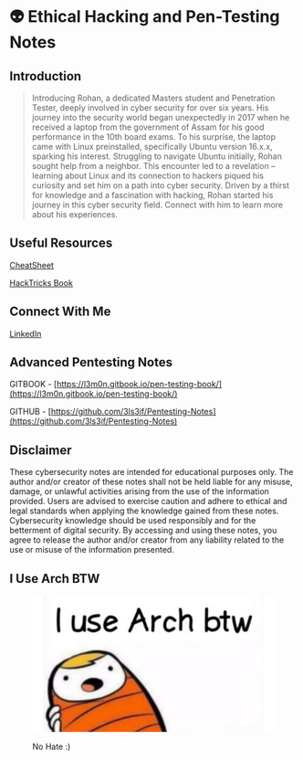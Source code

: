 # 👽 Ethical Hacking and Pen-Testing Notes

## Introduction

> Introducing Rohan, a dedicated Masters student and Penetration Tester, deeply involved in cyber security for over six years. His journey into the security world began unexpectedly in 2017 when he received a laptop from the government of Assam for his good performance in the 10th board exams. To his surprise, the laptop came with Linux preinstalled, specifically Ubuntu version 16.x.x, sparking his interest. Struggling to navigate Ubuntu initially, Rohan sought help from a neighbor. This encounter led to a revelation – learning about Linux and its connection to hackers piqued his curiosity and set him on a path into cyber security. Driven by a thirst for knowledge and a fascination with hacking, Rohan started his journey in this cyber security field. Connect with him to learn more about his experiences.

## Useful Resources

[CheatSheet](https://cheatsheet.haax.fr/)

[HackTricks Book](https://book.hacktricks.xyz/)

## Connect With Me

[LinkedIn](https://www.linkedin.com/in/iamrohandas/)

## Advanced Pentesting Notes

GITBOOK - [https://l3m0n.gitbook.io/pen-testing-book/](https://l3m0n.gitbook.io/pen-testing-book/)

GITHUB - [https://github.com/3ls3if/Pentesting-Notes](https://github.com/3ls3if/Pentesting-Notes) &#x20;

## Disclaimer

These cybersecurity notes are intended for educational purposes only. The author and/or creator of these notes shall not be held liable for any misuse, damage, or unlawful activities arising from the use of the information provided. Users are advised to exercise caution and adhere to ethical and legal standards when applying the knowledge gained from these notes. Cybersecurity knowledge should be used responsibly and for the betterment of digital security. By accessing and using these notes, you agree to release the author and/or creator from any liability related to the use or misuse of the information presented.

## I Use Arch BTW

<figure><img src=".gitbook/assets/arch.jpg" alt=""><figcaption><p>No Hate :)</p></figcaption></figure>
